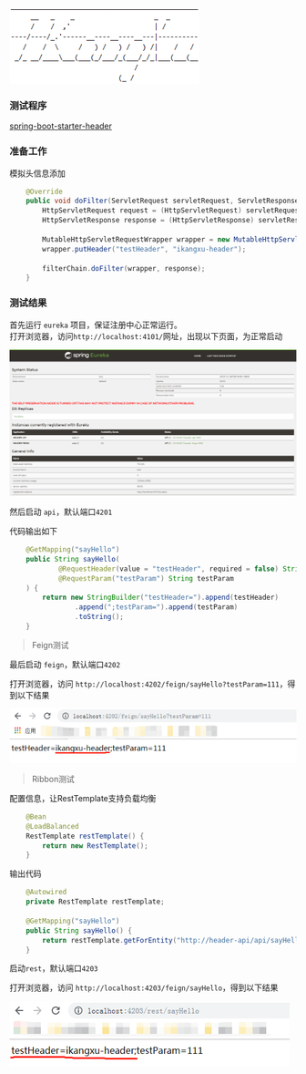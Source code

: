 ![Logo](../doc/logo.png)

### 测试程序

[spring-boot-starter-header](https://github.com/IKangXu/spring-boot-starter-header)

### 准备工作

模拟头信息添加

```java
    @Override
    public void doFilter(ServletRequest servletRequest, ServletResponse servletResponse, FilterChain filterChain) throws IOException, ServletException {
        HttpServletRequest request = (HttpServletRequest) servletRequest;
        HttpServletResponse response = (HttpServletResponse) servletResponse;

        MutableHttpServletRequestWrapper wrapper = new MutableHttpServletRequestWrapper(request);
        wrapper.putHeader("testHeader", "ikangxu-header");

        filterChain.doFilter(wrapper, response);
    }
```

### 测试结果

首先运行 `eureka` 项目，保证注册中心正常运行。    
打开浏览器，访问`http://localhost:4101/`网址，出现以下页面，为正常启动

![Eureka正常启动](./feign/doc/img/img_01.png)

然后启动 `api`，默认端口`4201`

代码输出如下

```java
    @GetMapping("sayHello")
    public String sayHello(
            @RequestHeader(value = "testHeader", required = false) String testHeader,
            @RequestParam("testParam") String testParam
    ) {
        return new StringBuilder("testHeader=").append(testHeader)
                .append(";testParam=").append(testParam)
                .toString();
    }
```


> Feign测试

最后启动 `feign`，默认端口`4202`

打开浏览器，访问 `http://localhost:4202/feign/sayHello?testParam=111`，得到以下结果

![访问结果](./feign/doc/img/img_02.png)

> Ribbon测试

配置信息，让RestTemplate支持负载均衡

```java
    @Bean
    @LoadBalanced
    RestTemplate restTemplate() {
        return new RestTemplate();
    }
```

输出代码

```java
    @Autowired
    private RestTemplate restTemplate;

    @GetMapping("sayHello")
    public String sayHello() {
        return restTemplate.getForEntity("http://header-api/api/sayHello?testParam=111", String.class).getBody();
    }
```

启动`rest`，默认端口`4203` 

打开浏览器，访问 `http://localhost:4203/feign/sayHello`，得到以下结果

![访问结果](./rest/doc/img/img_01.png)